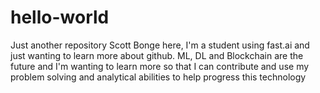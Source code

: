 # hello-world
Just another repository
Scott Bonge here, I'm a student using fast.ai and just wanting to learn more about github.
ML, DL and Blockchain are the future and I'm wanting to learn more so that I can contribute and use my problem solving and analytical abilities to help progress this technology 
